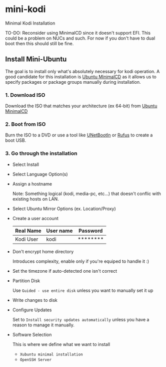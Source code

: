 # mini-kodi
Minimal Kodi Installation

TO-DO: Reconsider using MinimalCD since it doesn't support EFI. This could be a problem on NUCs and such.
For now if you don't have to dual boot then this should still be fine.

## Install Mini-Ubuntu
The goal is to install only what's absolutely necessary for kodi operation. 
A good candidate for this installation is [Ubuntu MinimalCD](https://help.ubuntu.com/community/Installation/MinimalCD) as it allows us to specify packages or package groups manually during installation.

### 1. Download ISO
    
Download the ISO that matches your architecture (ex 64-bit) from [Ubuntu MinimalCD](https://help.ubuntu.com/community/Installation/MinimalCD)
    
### 2. Boot from ISO

Burn the ISO to a DVD or use a tool like [UNetBootIn](https://unetbootin.github.io/) or [Rufus](https://rufus.akeo.ie/) to create a boot USB.
    
### 3. Go through the installation

  - Select Install
  - Select Language Option(s)
  - Assign a hostname

    Note: Something logical (kodi, media-pc, etc...) that doesn't conflic with existing hosts on LAN.

  - Select Ubuntu Mirror Options (ex. Location/Proxy)

  - Create a user account

    | Real Name | User name | Password |
    | --------- | --------- | -------- |
    | Kodi User | kodi      | ******** |

  - Don't encrypt home directory 

    Introduces complexity, enable only if you're equiped to handle it :)

  - Set the timezone if auto-detected one isn't correct

  - Partition Disk

    Use `Guided - use entire disk` unless you want to manually set it up

  - Write changes to disk

  - Configure Updates
  
    Set to `Install security updates automatically` unless you have a reason to manage it manually.
    
  - Software Selection
  
    This is where we define what we want to install
    
      - `Xubuntu minimal installation`
      - `OpenSSH Server`

